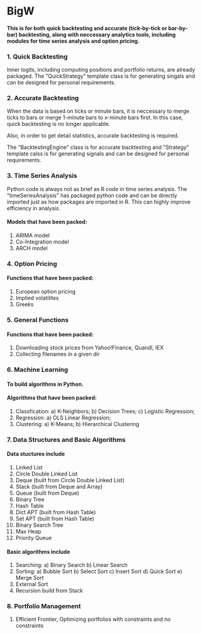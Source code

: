 # BigW

#### This is for both quick backtesting and accurate (tick-by-tick or bar-by-bar) backtesting, along with neccessary analytics tools, including modules for time series analysis and option pricing.

### 1. Quick Backtesting

Inner logits, including computing positions and portfolio returns, are already packaged. The "QuickStrategy" template class is for generating singals and can be designed for personal requirements.

### 2. Accurate Backtesting

When the data is based on ticks or minute bars, it is neccessary to merge ticks to bars or merge 1-minute bars to x-minute bars first. In this case, quick backtesting is no longer applicable. 

Also, in order to get detail statistics, accurate backtesting is required.

The "BacktestingEngine" class is for accurate backtesting and "Strategy" template calss is for generating signals and can be designed for personal requirements.

### 3. Time Series Analysis
Python code is always not as brief as R code in time series analysis. The "timeSeriesAnalysis" has packaged python code and can be directly imported just as how packages are imported in R. This can highly improve efficiency in analysis.

#### Models that have been packed:
1) ARIMA model
2) Co-Integration model
3) ARCH model

### 4. Option Pricing
#### Functions that have been packed:
1) European option pricing
2) Implied volatilites
3) Greeks

### 5. General Functions
#### Functions that have been packed:
1) Downloading stock prices from Yahoo!Finance, Quandl, IEX
2) Collecting filenames in a given dir

### 6. Machine Learning
#### To build algorithms in Python.
#### Algorithms that have been packed:
1) Classfication:
   a) K-Neighbors;
   b) Decision Trees;
   c) Logistic Regression;
2) Regression:
   a) OLS Linear Regression;
3) Clustering:
   a) K-Means;
   b) Hierarchical Clustering 
   
### 7. Data Structures and Basic Algorithms
#### Data stuctures include
1) Linked List
2) Circle Double Linked List
3) Deque (built from Circle Double Linked List)
4) Stack (built from Deque and Array)
5) Queue (built from Deque)
6) Binary Tree
7) Hash Table
8) Dict APT (built from Hash Table)
9) Set APT (built from Hash Table)
10) Binary Search Tree
11) Max Heap
12) Priority Queue
#### Basic algorithms include
1) Searching: a) Binary Search b) Linear Search
2) Sorting: a) Bubble Sort b) Select Sort c) Insert Sort d) Quick Sort e) Merge Sort
3) External Sort
4) Recursion build from Stack

### 8. Portfolio Management
1) Efficient Frontier, Optimizing portfolios with constraints and no constraints

